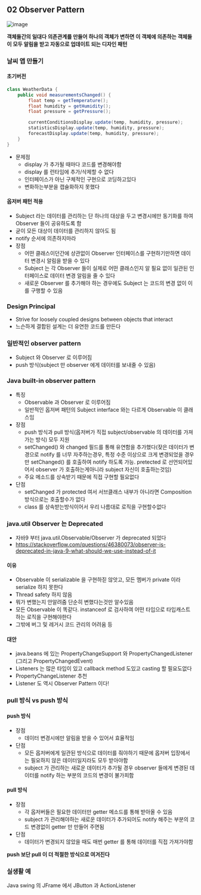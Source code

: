 ## 02 Observer Pattern

![image](https://user-images.githubusercontent.com/7943694/75998442-37fd8d80-5f44-11ea-8d4f-9ebac933f5d5.png)  

**객체들간의 일대다 의존관계를 만들어 하나의 객체가 변하면 이 객체에 의존하는 객체들이 모두 알림을 받고 자동으로 업데이트 되는 디자인 패턴**


### 날씨 앱 만들기
#### 초기버전
```java
class WeatherData {
    public void measurementsChanged() {
        float temp = getTemperature();
        float humidity = getHumidity();
        float pressure = getPressure();

        currentConditionsDisplay.update(temp, humidity, pressure);
        statisticsDisplay.update(temp, humidity, pressure);
        forecastDisplay.update(temp, humidity, pressure);
    }
}
```

* 문제점
  - display 가 추가될 때마다 코드를 변경해야함
  - display 를 런타임에 추가/삭제할 수 없다
  - 인터페이스가 아닌 구체적인 구현으로 코딩하고있다
  - 변화하는부분을 캡슐화하지 못했다

#### 옵저버 패턴 적용
* Subject 라는 데이터를 관리하는 단 하나의 대상을 두고 변경시에만 동기화를 하여 Observer 들이 공유하도록 함
* 굳이 모든 대상이 데이터를 관리하지 않아도 됨
* notify 순서에 의존하지마라
* 장점
    * 어떤 클래스이던간에 상관없이 Observer 인터페이스를 구현하기만하면  데이터 변경시 알림을 받을 수 있다
    * Subject 는 각 Observer 들이 실제로 어떤 클래스인지 알 필요 없이 일관된 인터페이스로 데이터 변경 알림을 줄 수 있다
    * 새로운 Observer 를 추가해야 하는 경우에도 Subject 는 코드의 변경 없이 이를 구행할 수 있음

### Design Principal
* Strive for loosely coupled designs between objects that interact
* 느슨하게 결합된 설계는 더 유연한 코드를 만든다

### 일반적인 observer pattern
* Subject 와 Observer 로 이루어짐
* push 방식(subject 만 observer 에게 데이터를 보내줄 수 있음)

### Java built-in observer pattern

* 특징
  * Observable 과 Observer 로 이루어짐
  * 일반적인 옵저버 패턴의 Subject interface 와는 다르게 Observable 이 클래스임
* 장점
  * push 방식과 pull 방식(옵저버가 직접 subject/observable 의 데이터를 가져가는 방식) 모두 지원
  * setChanged() 와 changed 필드를 통해 유연함을 추가했다(잦은 데이터가 변경으로 notify 를 너무 자주하는경우, 특정 수준 이상으로 크게 변경되었을 경우만 setChanged() 를 호출하여 notify 하도록 가능. pretected 로 선언되어있어서 observer 가 호출하는게아니라 subject 자신이 호출하는것임)
  * 주요 메소드를 상속받기 때문에 직접 구현할 필요없다
* 단점
  * setChanged 가 protected 여서 서브클래스 내부가 아니라면 Composition 방식으로는 호출할수가 없다
  * class 를 상속받는방식이어서 우리 나름대로 로직을 구현할수없다

### java.util Observer 는 Deprecated 

* 자바9 부터 java.util.Observable/Observer 가 deprecated 되었다
* https://stackoverflow.com/questions/46380073/observer-is-deprecated-in-java-9-what-should-we-use-instead-of-it

#### 이유
* Observable 이 serializable 을 구현하짇 않앗고, 모든 멤버가 private 이라 serialize 하지 못한다
* Thread safety 하지 않음
* 뭐가 변했는지 안알려줌 단순히 변했다는것만 알수있음
* 모든 Observable 이 똑같다. instanceof 로 검사하여 어떤 타입으로 타입캐스트하는 로직을 구현해야한다
* 그밖에 버그 및 레거시 코드 관리의 어려움 등

#### 대안
* java.beans 에 있는 PropertyChangeSupport 와 PropertyChangedListener (그리고 PropertyChangedEvent)
* Listeners 는 많은 타입이 있고 callback method 도있고 casting 할 필요도없다
* PropertyChangeListener 추천
* Listener 도 역시 Observer Pattern 이다!

### pull 방식 vs push 방식
#### push 방식

* 장점
    * 데이터 변경시에만 알림을 받을 수 있어서 효율적임
* 단점
    * 모든 옵저버에게 일관된 방식으로 데이터를 줘야하기 때문에 옵저버 입장에서는 필요하지 않은 데이터일지라도 모두 받아야함
    * subject 가 관리하는 새로운 데이터가 추가될 경우 observer 들에게 변경된 데이터를 notify 하는 부분의 코드의 변경이 불가피함
#### pull 방식

* 장점
    * 각 옵저버들은 필요한 데이터만 getter 메소드를 통해 받아올 수 있음
    * subject 가 관리해야하는 새로운 데이터가 추가되어도 notify 해주는 부분의 코드 변경없이 getter 만 만들어 주면됨
* 단점
    * 데이터가 변경되지 않았을 때도 매번 getter 를 통해 데이터를 직접 가져가야함

**push 보단 pull 이 더 적절한 방식으로 여겨진다**  

### 실생활 예
Java swing 의 JFrame 에서 JButton 과 ActionListener 
